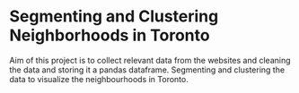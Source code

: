 # Segmenting and Clustering Neighborhoods in Toronto

Aim of this project is to collect relevant data from the websites and cleaning the data and storing it a pandas dataframe. Segmenting and clustering the data to visualize the neighbourhoods in Toronto.
